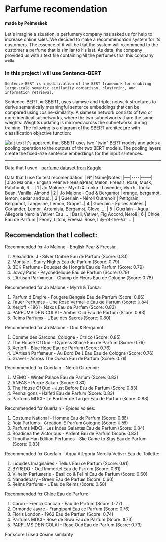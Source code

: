 # Parfume recomendation
#### made by Pelmeshek

Let's imagine a situation, a perfumery company has asked us for help to increase online sales. We decided to make a recommendation system for its customers. The essence of it will be that the system will recommend to the customer a perfume that is similar to his last. As data, the company provided us with a text file containing all the perfumes that this company sells.

### In this project I will use Sentence-BERT
    Sentence-BERT is a modification of the BERT framework for enabling large-scale semantic similarity comparison, clustering, and information retrieval.

Sentence-BERT, or SBERT, uses siamese and triplet network structures to derive semantically meaningful sentence embeddings that can be compared using cosine-similarity. A siamese network consists of two or more identical subnetworks, where the two subnetworks share the same weights. Weights updating is mirrored across the subnetworks during training. The following is a diagram of the SBERT architecture with classification objective function:

![alt text](https://cf-courses-data.s3.us.cloud-object-storage.appdomain.cloud/IBM-GPXX068IEN/images/SBERT.png)
It's apparent that SBERT uses two "twin" BERT models and adds a pooling operation to the outputs of the two BERT models. The pooling layers create the fixed-size sentence embeddings for the input sentences.

------------------------------------

Data that I used - [parfume dataset from Kaggle](https://www.kaggle.com/datasets/nandini1999/perfume-recommendation-dataset?utm_medium=Exinfluencer&utm_source=Exinfluencer&utm_content=000026UJ&utm_term=10006555&utm_id=NA-SkillsNetwork-Channel-SkillsNetworkGuidedProjectsIBMGPXX068IEN1371-2022-01-01)


Data that I use for test recomendation:
| № |Name|Notes|
|---|----|-----|
|0|Jo Malone - English Pear & Freesia|Pear, Melon, Freesia, Rose, Musk, Patchouli, R ...|
1 |	Jo Malone - Myrrh & Tonka |	Lavender, Myrrh, Tonka Bean, Vanilla, Almond |
2 |	Jo Malone - Oud & Bergamot |	orange, bergamot, lemon, cedar and oud. |
3 |	Guerlain - Néroli Outrenoir	| Petitgrain, Bergamot, Tangerine, Lemon, Grapef...|
4 |	Guerlain - Épices Volées | Coriander, Lemon, Artemisia, Bergamot, Clove, ... |
5 |	Guerlain - Aqua Allegoria Nerolia Vetiver Eau ... |	Basil, Vetiver, Fig Accord, Neroli |
6 |	Chloe Eau de Parfum	 | Peony, Litchi, Freesia, Rose, Lily-of-the-Vall... |

Recomendation that I collect: 
----------------------------
Recommended for Jo Malone - English Pear & Freesia:
 1. Alexandre. J - Silver Ombre Eau de Parfum (Score: 0.80)
 2. Montale - Starry Nights Eau de Parfum (Score: 0.79)
 3. BDK Parfums - Bouquet de Hongrie Eau de Parfum (Score: 0.79)
 4. Jovoy Paris - Psychedelique Eau de Parfum (Score: 0.79)
 5. L'Artisan Parfumeur - Champ de Fleurs Eau de Cologne (Score: 0.78)


Recommended for Jo Malone - Myrrh & Tonka:
 1. Parfum d'Empire - Fougere Bengale Eau de Parfum (Score: 0.86)
 2. Tauer Perfumes - Une Rose Vermeille Eau de Parfum (Score: 0.84)
 3. Xerjoff - 1861 - Naxos Eau de Parfum (Score: 0.83)
 4. PARFUMS DE NICOLAI - Amber Oud Eau de Parfum (Score: 0.83)
 5. Reims Parfums - L'Eau des Sacres (Score: 0.80)


Recommended for Jo Malone - Oud & Bergamot:
 1. Comme des Garcons: Cologne - Citrico (Score: 0.85)
 2. The House Of Oud - Cypress Shade Eau de Parfum (Score: 0.76)
 3. Xerjoff - Blue Hope Eau de Parfum (Score: 0.76)
 4. L'Artisan Parfumeur - Au Bord De L'Eau Eau de Cologne (Score: 0.76)
 5. Gravel - Across The Ocean Eau de Parfum (Score: 0.76)


Recommended for Guerlain - Néroli Outrenoir:
 1. MEMO - Winter Palace Eau de Parfum (Score: 0.83)
 2. ANFAS - Purple Sakan (Score: 0.83)
 3. The House Of Oud - Just Before Eau de Parfum (Score: 0.83)
 4. Penhaligons - Halfeti Eau de Parfum (Score: 0.83)
 5. Parfums MDCI - Le Barbier de Tanger Eau de Parfum (Score: 0.83)


Recommended for Guerlain - Épices Volées:
 1. Costume National - Homme Eau de Parfum (Score: 0.86)
 2. Roja Parfums - Creation-E Parfum Cologne (Score: 0.85)
 3. Parfums MDCI - Les Indes Galantes Eau de Parfum (Score: 0.84)
 4. Boadicea the Victorious - Ardent Eau de Parfum (Score: 0.83)
 5. Timothy Han Edition Perfumes - She Came to Stay Eau de Parfum (Score: 0.83)


Recommended for Guerlain - Aqua Allegoria Nerolia Vetiver Eau de Toilette:
 1. Liquides Imaginaires - Tellus Eau de Parfum (Score: 0.61)
 2. BYREDO - Oud Immortel Eau de Parfum (Score: 0.61)
 3. Vilhelm Parfumerie - Basilico & Fellini Eau de Parfum (Score: 0.60)
 4. Nanadebary - Green Eau de Parfum (Score: 0.60)
 5. Reims Parfums - L'Eau de Reims (Score: 0.58)


Recommended for Chloe Eau de Parfum:
 1. Caron - French Cancan - Eau de Parfum (Score: 0.77)
 2. Ormonde Jayne - Frangipani Eau de Parfum (Score: 0.76)
 3. Floris London - 1962 Eau de Parfum (Score: 0.74)
 4. Parfums MDCI - Rose de Siwa Eau de Parfum (Score: 0.73)
 5. PARFUMS DE NICOLAI - Rose Oud Eau de Parfum (Score: 0.73)

For score I used Cosine similarity

